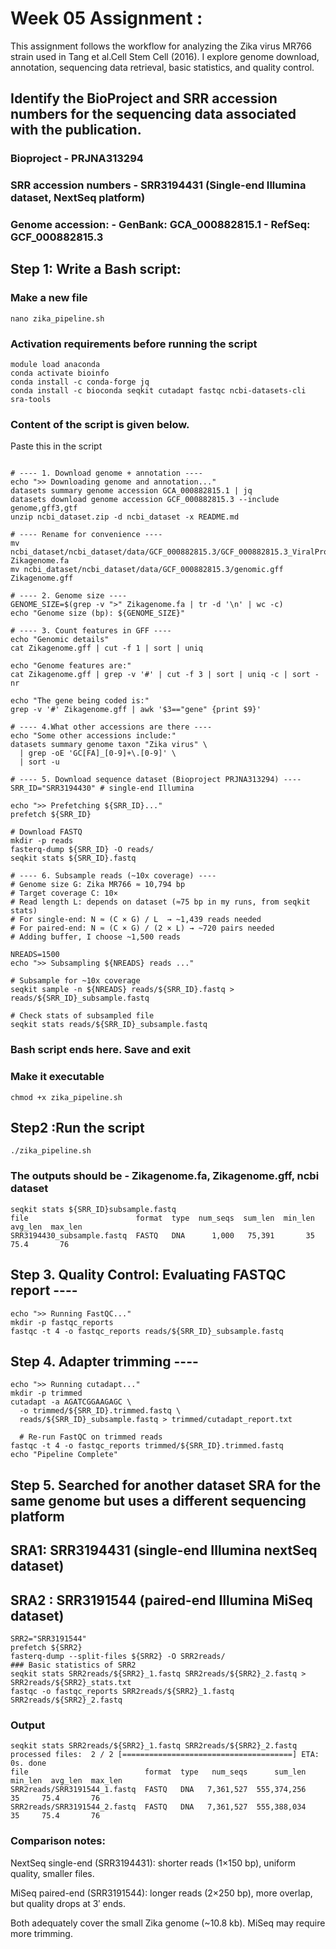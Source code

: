 # Week 05 Assignment :

This assignment follows the workflow for analyzing the Zika virus MR766 strain used in  Tang et al.Cell Stem Cell (2016). I explore genome download, annotation, sequencing data retrieval, basic statistics, and quality control.

## Identify the BioProject and SRR accession numbers for the sequencing data associated with the publication.
### Bioproject - PRJNA313294
### SRR accession numbers - SRR3194431 (Single-end Illumina dataset, NextSeq platform)
### Genome accession:  - GenBank: GCA_000882815.1  - RefSeq: GCF_000882815.3 

## Step 1: Write a Bash script:
### Make a new file
```
nano zika_pipeline.sh
```
### Activation requirements before running the script
```
module load anaconda 
conda activate bioinfo
conda install -c conda-forge jq
conda install -c bioconda seqkit cutadapt fastqc ncbi-datasets-cli sra-tools
```
### Content of the script is given below. 
Paste this in the script 
```#!/usr/bin/env bash

# ---- 1. Download genome + annotation ----
echo ">> Downloading genome and annotation..."
datasets summary genome accession GCA_000882815.1 | jq
datasets download genome accession GCF_000882815.3 --include genome,gff3,gtf
unzip ncbi_dataset.zip -d ncbi_dataset -x README.md

# ---- Rename for convenience ----
mv ncbi_dataset/ncbi_dataset/data/GCF_000882815.3/GCF_000882815.3_ViralProj36615_genomic.fna Zikagenome.fa
mv ncbi_dataset/ncbi_dataset/data/GCF_000882815.3/genomic.gff Zikagenome.gff

# ---- 2. Genome size ----
GENOME_SIZE=$(grep -v ">" Zikagenome.fa | tr -d '\n' | wc -c)
echo "Genome size (bp): ${GENOME_SIZE}" 

# ---- 3. Count features in GFF ----
echo "Genomic details"
cat Zikagenome.gff | cut -f 1 | sort | uniq

echo "Genome features are:"
cat Zikagenome.gff | grep -v '#' | cut -f 3 | sort | uniq -c | sort -nr

echo "The gene being coded is:"
grep -v '#' Zikagenome.gff | awk '$3=="gene" {print $9}'

# ---- 4.What other accessions are there ----
echo "Some other accessions include:" 
datasets summary genome taxon "Zika virus" \
  | grep -oE 'GC[FA]_[0-9]+\.[0-9]' \
  | sort -u

# ---- 5. Download sequence dataset (Bioproject PRJNA313294) ----
SRR_ID="SRR3194430" # single-end Illumina

echo ">> Prefetching ${SRR_ID}..."
prefetch ${SRR_ID}

# Download FASTQ
mkdir -p reads
fasterq-dump ${SRR_ID} -O reads/
seqkit stats ${SRR_ID}.fastq

# ---- 6. Subsample reads (~10x coverage) ----
# Genome size G: Zika MR766 ≈ 10,794 bp
# Target coverage C: 10×
# Read length L: depends on dataset (≈75 bp in my runs, from seqkit stats)
# For single-end: N ≈ (C × G) / L  → ~1,439 reads needed
# For paired-end: N ≈ (C × G) / (2 × L) → ~720 pairs needed
# Adding buffer, I choose ~1,500 reads

NREADS=1500
echo ">> Subsampling ${NREADS} reads ..."

# Subsample for ~10x coverage
seqkit sample -n ${NREADS} reads/${SRR_ID}.fastq > reads/${SRR_ID}_subsample.fastq

# Check stats of subsampled file
seqkit stats reads/${SRR_ID}_subsample.fastq

```
### Bash script ends here. Save and exit
### Make it executable 
```
chmod +x zika_pipeline.sh
```
## Step2 :Run the script 
```
./zika_pipeline.sh
```
### The outputs should be - Zikagenome.fa, Zikagenome.gff, ncbi dataset
```
seqkit stats ${SRR_ID}subsample.fastq
file                        format  type  num_seqs  sum_len  min_len  avg_len  max_len
SRR3194430_subsample.fastq  FASTQ   DNA      1,000   75,391       35     75.4       76
```
## Step 3. Quality Control: Evaluating FASTQC report ----
```
echo ">> Running FastQC..."
mkdir -p fastqc_reports
fastqc -t 4 -o fastqc_reports reads/${SRR_ID}_subsample.fastq
```
## Step 4. Adapter trimming ----
```
echo ">> Running cutadapt..."
mkdir -p trimmed 
cutadapt -a AGATCGGAAGAGC \
  -o trimmed/${SRR_ID}.trimmed.fastq \
  reads/${SRR_ID}_subsample.fastq > trimmed/cutadapt_report.txt

  # Re-run FastQC on trimmed reads
fastqc -t 4 -o fastqc_reports trimmed/${SRR_ID}.trimmed.fastq 
echo "Pipeline Complete"
```

## Step 5. Searched for another dataset SRA for the same genome but uses a different sequencing platform
## SRA1: SRR3194431 (single-end Illumina nextSeq dataset)
## SRA2 : SRR3191544 (paired-end Illumina MiSeq dataset)
```
SRR2="SRR3191544"
prefetch ${SRR2}
fasterq-dump --split-files ${SRR2} -O SRR2reads/
### Basic statistics of SRR2
seqkit stats SRR2reads/${SRR2}_1.fastq SRR2reads/${SRR2}_2.fastq > SRR2reads/${SRR2}_stats.txt
fastqc -o fastqc_reports SRR2reads/${SRR2}_1.fastq SRR2reads/${SRR2}_2.fastq
```
### Output
```
seqkit stats SRR2reads/${SRR2}_1.fastq SRR2reads/${SRR2}_2.fastq
processed files:  2 / 2 [======================================] ETA: 0s. done
file                          format  type   num_seqs      sum_len  min_len  avg_len  max_len
SRR2reads/SRR3191544_1.fastq  FASTQ   DNA   7,361,527  555,374,256       35     75.4       76
SRR2reads/SRR3191544_2.fastq  FASTQ   DNA   7,361,527  555,388,034       35     75.4       76
```
### Comparison notes:
NextSeq single-end (SRR3194431): shorter reads (1×150 bp), uniform quality, smaller files.

MiSeq paired-end (SRR3191544): longer reads (2×250 bp), more overlap, but quality drops at 3′ ends.

Both adequately cover the small Zika genome (~10.8 kb). MiSeq may require more trimming.
